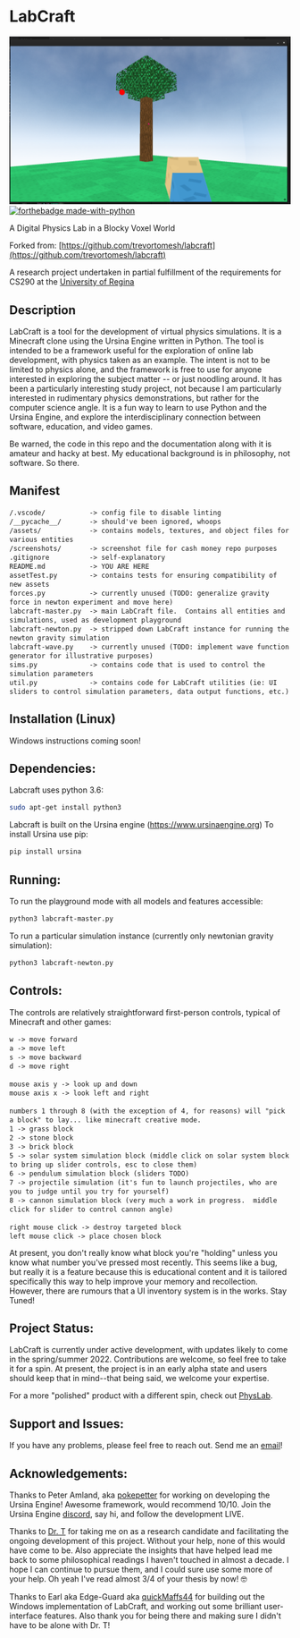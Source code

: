 # LabCraft
![screenshot](https://raw.githubusercontent.com/uncleBlobby/labcraft/cannon/screenshots/labcraft-screen1.png)
[![forthebadge made-with-python](http://ForTheBadge.com/images/badges/made-with-python.svg)](https://www.python.org/)

A Digital Physics Lab in a Blocky Voxel World

Forked from: [https://github.com/trevortomesh/labcraft](https://github.com/trevortomesh/labcraft)

A research project undertaken in partial fulfillment of the requirements for CS290 at the [University of Regina](www.uregina.ca)

## Description

LabCraft is a tool for the development of virtual physics simulations.  It is a Minecraft clone using the Ursina Engine written in Python.  The tool is intended to be a framework useful for the exploration of online lab development, with physics taken as an example.  The intent is not to be limited to physics alone, and the framework is free to use for anyone interested in exploring the subject matter -- or just noodling around.  It has been a particularly interesting study project, not because I am particularly interested in rudimentary physics demonstrations, but rather for the computer science angle.  It is a fun way to learn to use Python and the Ursina Engine, and explore the interdisciplinary connection between software, education, and video games.

Be warned, the code in this repo and the documentation along with it is amateur and hacky at best.  My educational background is in philosophy, not software.  So there.

## Manifest

```
/.vscode/           -> config file to disable linting
/__pycache__/       -> should've been ignored, whoops
/assets/            -> contains models, textures, and object files for various entities
/screenshots/       -> screenshot file for cash money repo purposes
.gitignore          -> self-explanatory
README.md           -> YOU ARE HERE
assetTest.py        -> contains tests for ensuring compatibility of new assets
forces.py           -> currently unused (TODO: generalize gravity force in newton experiment and move here)
labcraft-master.py  -> main LabCraft file.  Contains all entities and simulations, used as development playground
labcraft-newton.py  -> stripped down LabCraft instance for running the newton gravity simulation
labcraft-wave.py    -> currently unused (TODO: implement wave function generator for illustrative purposes)
sims.py             -> contains code that is used to control the simulation parameters
util.py             -> contains code for LabCraft utilities (ie: UI sliders to control simulation parameters, data output functions, etc.)
```

## Installation (Linux)

Windows instructions coming soon!

## Dependencies:
Labcraft uses python 3.6:
```bash
sudo apt-get install python3
```

Labcraft is built on the Ursina engine (https://www.ursinaengine.org)
To install Ursina use pip:
``` bash
pip install ursina

```

## Running:
To run the playground mode with all models and features accessible:
```bash
python3 labcraft-master.py
```

To run a particular simulation instance (currently only newtonian gravity simulation):
```bash
python3 labcraft-newton.py
```

## Controls:
The controls are relatively straightforward first-person controls, typical of Minecraft and other games:
```
w -> move forward
a -> move left
s -> move backward
d -> move right

mouse axis y -> look up and down
mouse axis x -> look left and right

numbers 1 through 8 (with the exception of 4, for reasons) will "pick a block" to lay... like minecraft creative mode.
1 -> grass block
2 -> stone block
3 -> brick block
5 -> solar system simulation block (middle click on solar system block to bring up slider controls, esc to close them)
6 -> pendulum simulation block (sliders TODO)
7 -> projectile simulation (it's fun to launch projectiles, who are you to judge until you try for yourself)
8 -> cannon simulation block (very much a work in progress.  middle click for slider to control cannon angle)

right mouse click -> destroy targeted block
left mouse click -> place chosen block
```

At present, you don't really know what block you're "holding" unless you know what number you've pressed most recently.  This seems like a bug, but really it is a feature because this is educational content and it is tailored specifically this way to help improve your memory and recollection.  However, there are rumours that a UI inventory system is in the works.  Stay Tuned!

## Project Status:

LabCraft is currently under active development, with updates likely to come in the spring/summer 2022.  Contributions are welcome, so feel free to take it for a spin.  At present, the project is in an early alpha state and users should keep that in mind--that being said, we welcome your expertise.

For a more "polished" product with a different spin, check out [PhysLab](https://colin-price.wbs.uni.worc.ac.uk/PhysLab/PhysLab.htm).

## Support and Issues:

If you have any problems, please feel free to reach out.  Send me an [email](mailto:dc.christianson@gmail.com)!

## Acknowledgements:

Thanks to Peter Amland, aka [pokepetter](https://github.com/pokepetter/ursina) for working on developing the Ursina Engine!  Awesome framework, would recommend 10/10.  Join the Ursina Engine [discord](https://discord.gg/C8aaC4jSCd), say hi, and follow the development LIVE.

Thanks to [Dr. T](https://github.com/trevortomesh) for taking me on as a research candidate and facilitating the ongoing development of this project.  Without your help, none of this would have come to be.  Also appreciate the insights that have helped lead me back to some philosophical readings I haven't touched in almost a decade.  I hope I can continue to pursue them, and I could sure use some more of your help.  Oh yeah I've read almost 3/4 of your thesis by now! 🤓

Thanks to Earl aka Edge-Guard aka [quickMaffs44](https://github.com/quickMaffs44) for building out the Windows implementation of LabCraft, and working out some brilliant user-interface features.  Also thank you for being there and making sure I didn't have to be alone with Dr. T!


